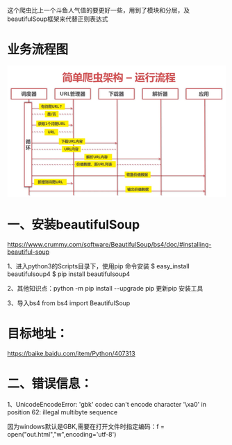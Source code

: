 这个爬虫比上一个斗鱼人气值的要更好一些，用到了模块和分层，及beautifulSoup框架来代替正则表达式

# 业务流程图
![Image Text](https://github.com/BraveChi/python_x/blob/master/2-%E7%99%BE%E5%BA%A6%E7%99%BE%E7%A7%91%E7%88%AC%E8%99%AB%E7%BB%83%E4%B9%A0/%E7%AE%80%E5%8D%95%E7%88%AC%E8%99%AB%E6%9E%B6%E6%9E%84%E6%B5%81%E7%A8%8B%E5%9B%BE.jpg)

# 一、安装beautifulSoup

https://www.crummy.com/software/BeautifulSoup/bs4/doc/#installing-beautiful-soup

1、进入python3的Scripts目录下，使用pip 命令安装
    $ easy_install beautifulsoup4
    $ pip install beautifulsoup4

2、其他知识点：python -m pip install --upgrade pip  更新pip 安装工具

3、导入bs4
from bs4 import BeautifulSoup

# 目标地址：
https://baike.baidu.com/item/Python/407313


# 二、错误信息：
1、UnicodeEncodeError: 'gbk' codec can't encode character '\xa0' in position 62: illegal multibyte sequence

因为windows默认是GBK,需要在打开文件时指定编码：f = open("out.html","w",encoding='utf-8')
